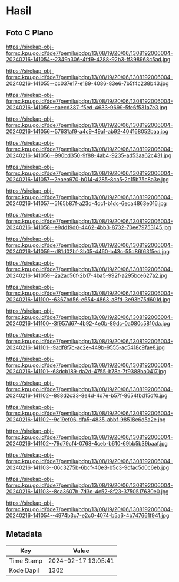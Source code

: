 # Hasil

## Foto C Plano

https://sirekap-obj-formc.kpu.go.id/dde7/pemilu/pdpr/13/08/19/20/06/1308192006004-20240216-141054--2349a306-4fd9-4288-92b3-ff398968c5ad.jpg

https://sirekap-obj-formc.kpu.go.id/dde7/pemilu/pdpr/13/08/19/20/06/1308192006004-20240216-141055--cc037e17-e189-4086-83e6-7b5f4c238b43.jpg

https://sirekap-obj-formc.kpu.go.id/dde7/pemilu/pdpr/13/08/19/20/06/1308192006004-20240216-141056--caecd387-f5ed-4633-9699-5fe6f531a7e3.jpg

https://sirekap-obj-formc.kpu.go.id/dde7/pemilu/pdpr/13/08/19/20/06/1308192006004-20240216-141056--57631af9-a4c9-49a1-ab92-404168052baa.jpg

https://sirekap-obj-formc.kpu.go.id/dde7/pemilu/pdpr/13/08/19/20/06/1308192006004-20240216-141056--990bd350-9f88-4ab4-9235-ad53aa62c431.jpg

https://sirekap-obj-formc.kpu.go.id/dde7/pemilu/pdpr/13/08/19/20/06/1308192006004-20240216-141057--2eaea970-b014-4285-8ca5-2c15b75c8a3e.jpg

https://sirekap-obj-formc.kpu.go.id/dde7/pemilu/pdpr/13/08/19/20/06/1308192006004-20240216-141057--5165b87f-a23d-4dc1-b1dc-6eca4863e016.jpg

https://sirekap-obj-formc.kpu.go.id/dde7/pemilu/pdpr/13/08/19/20/06/1308192006004-20240216-141058--e9dd19d0-4462-4bb3-8732-70ee79753145.jpg

https://sirekap-obj-formc.kpu.go.id/dde7/pemilu/pdpr/13/08/19/20/06/1308192006004-20240216-141059--d81d02bf-3b05-4460-b43c-55d86f63f5ed.jpg

https://sirekap-obj-formc.kpu.go.id/dde7/pemilu/pdpr/13/08/19/20/06/1308192006004-20240216-141059--2a2ac56f-2b17-4ba5-992f-a295bce627a2.jpg

https://sirekap-obj-formc.kpu.go.id/dde7/pemilu/pdpr/13/08/19/20/06/1308192006004-20240216-141100--6367bd56-e654-4863-a8fd-3e93b75d601d.jpg

https://sirekap-obj-formc.kpu.go.id/dde7/pemilu/pdpr/13/08/19/20/06/1308192006004-20240216-141100--3f957d67-4b92-4e0b-89dc-0a080c5810da.jpg

https://sirekap-obj-formc.kpu.go.id/dde7/pemilu/pdpr/13/08/19/20/06/1308192006004-20240216-141101--9adf8f7c-ac2e-449b-9555-ac5418c9fae8.jpg

https://sirekap-obj-formc.kpu.go.id/dde7/pemilu/pdpr/13/08/19/20/06/1308192006004-20240216-141101--68dcb189-da2d-4755-b78a-7f9388ba0417.jpg

https://sirekap-obj-formc.kpu.go.id/dde7/pemilu/pdpr/13/08/19/20/06/1308192006004-20240216-141102--888d2c33-8e4d-4d7e-b57f-8654fbd15df0.jpg

https://sirekap-obj-formc.kpu.go.id/dde7/pemilu/pdpr/13/08/19/20/06/1308192006004-20240216-141102--9c19ef06-dfa5-4835-abbf-98518e6d5a2e.jpg

https://sirekap-obj-formc.kpu.go.id/dde7/pemilu/pdpr/13/08/19/20/06/1308192006004-20240216-141102--79d79cf4-0768-4ceb-b610-69bb5b39baaf.jpg

https://sirekap-obj-formc.kpu.go.id/dde7/pemilu/pdpr/13/08/19/20/06/1308192006004-20240216-141103--06c3275b-6bcf-40e3-b5c3-9dfac5d0c6eb.jpg

https://sirekap-obj-formc.kpu.go.id/dde7/pemilu/pdpr/13/08/19/20/06/1308192006004-20240216-141103--8ca3607b-7d3c-4c52-8f23-3750517630e0.jpg

https://sirekap-obj-formc.kpu.go.id/dde7/pemilu/pdpr/13/08/19/20/06/1308192006004-20240216-141054--4974b3c7-e2c0-4074-b5a6-4b747661f941.jpg


## Metadata

| Key        | Value               |
| ---------- | ------------------- |
| Time Stamp | 2024-02-17 13:05:41 |
| Kode Dapil | 1302                |



